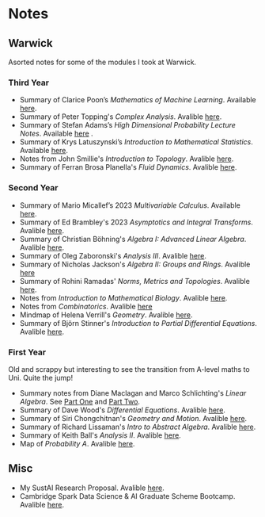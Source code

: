 # Notes 
## Warwick
Asorted notes for some of the modules I took at Warwick. 
### Third Year
- Summary of Clarice Poon’s *Mathematics of Machine Learning*. Available [here](/notes/third_year/mml_summary.pdf).
- Summary of Peter Topping's *Complex Analysis*. Avalible [here](/notes/third_year/complex_analysis_summary.pdf). 
- Summary of Stefan Adams’s *High Dimensional Probability Lecture Notes*. Available [here](/notes/third_year/hdp_summary.pdf)  .
- Summary of Krys Latuszynski’s *Introduction to Mathematical Statistics*. Available [here](/notes/third_year/math_stat_summary.pdf).
- Notes from John Smillie's *Introduction to Topology*. Avalible [here](/notes/third_year/topology_intro_ln.pdf).  
- Summary of Ferran Brosa Planella's *Fluid Dynamics*. Avalible [here](/notes/third_year/basic_fluids_summary.pdf). 

### Second Year
- Summary of Mario Micallef’s 2023 *Multivariable Calculus*. Available [here](/notes/second_year/mvc_summary.pdf).
- Summary of Ed Brambley's 2023 *Asymptotics and Integral Transforms*. Avalible [here](/notes/second_year/asymptotics_int_transforms_two_pager.pdf).
- Summary of Christian Böhning's *Algebra I: Advanced Linear Algebra*. Avalible [here](/notes/second_year/alg_I_adv_la_summary.pdf).
- Summary of Oleg Zaboronski's *Analysis III*. Avalible [here](/notes/second_year/anal_III_summary.pdf). 
- Summary of Nicholas Jackson's *Algebra II: Groups and Rings*. Avalible [here](/notes/second_year/alg_II_groups_rings_summary.pdf)
- Summary of Rohini Ramadas' *Norms, Metrics and Topologies*. Avalible [here](notes/second_year/MNT_summary.pdf).
- Notes from *Introduction to Mathematical Biology*. Avalible [here](/notes/second_year/math_bio_ln.pdf). 
- Notes from *Combinatorics*. Avalible [here](/notes/second_year/combi_ln.pdf)
- Mindmap of Helena Verrill's *Geometry*. Avalible [here](/notes/second_year/geom_mindmap.pdf). 
- Summary of Björn Stinner's *Introduction to Partial Differential Equations*. Avalible [here](/notes/second_year/PDEs_summary.pdf). 

### First Year
Old and scrappy but interesting to see the transition from A-level maths to Uni. Quite the jump!
- Summary notes from Diane Maclagan and Marco Schlichting's *Linear Algebra*. See [Part One](/notes/first_year/MA106_summary_pt1.pdf) and [Part Two](/notes/first_year/MA106_summary_pt2.pdf).
- Summary of Dave Wood's *Differential Equations*. Avalible [here](/notes/first_year/MA132_summary.pdf). 
- Summary of Siri Chongchitnan's *Geometry and Motion*. Avalible [here](/notes/first_year/MA134_summary.pdf).
- Summary of Richard Lissaman's *Intro to Abstract Algebra*. Avalible [here](/notes/first_year/MA136_notes.pdf).
- Summary of Keith Ball's *Analysis II*. Avalible [here](/notes/first_year/anal_II_summary.pdf). 
- Map of *Probability A*. Avalible [here](/notes/first_year/probability_a_map.pdf). 
## Misc
- My SustAI Research Proposal. Avalible [here](/notes/soton/sustai_research_proposal.pdf).
- Cambridge Spark Data Science & AI Graduate Scheme Bootcamp. Avalible [here](/notes/spark_bootcamp/DS_AI_bootcamp_home.md).
